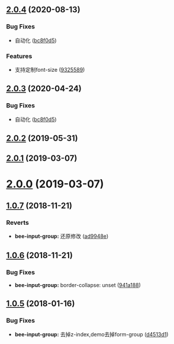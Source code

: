 ## [2.0.4](https://github.com/tinper-bee/input-group/compare/v2.0.1...v2.0.4) (2020-08-13)


### Bug Fixes

* 自动化 ([bc8f0d5](https://github.com/tinper-bee/input-group/commit/bc8f0d59b852fdd8aeb3ab7fa084bef2a8d3fb93))


### Features

* 支持定制font-size ([9325589](https://github.com/tinper-bee/input-group/commit/932558995240a45332d872696dc3e33ce296cb2c))



## [2.0.3](https://github.com/tinper-bee/input-group/compare/v2.0.1...v2.0.3) (2020-04-24)


### Bug Fixes

* 自动化 ([bc8f0d5](https://github.com/tinper-bee/input-group/commit/bc8f0d59b852fdd8aeb3ab7fa084bef2a8d3fb93))



<a name="2.0.2"></a>
## [2.0.2](https://github.com/tinper-bee/input-group/compare/v2.0.1...v2.0.2) (2019-05-31)



<a name="2.0.1"></a>
## [2.0.1](https://github.com/tinper-bee/input-group/compare/v2.0.0...v2.0.1) (2019-03-07)



<a name="2.0.0"></a>
# [2.0.0](https://github.com/tinper-bee/input-group/compare/v1.0.7...v2.0.0) (2019-03-07)



<a name="1.0.7"></a>
## [1.0.7](https://github.com/tinper-bee/input-group/compare/v1.0.6...v1.0.7) (2018-11-21)


### Reverts

* **bee-input-group:** 还原修改 ([ad9948e](https://github.com/tinper-bee/input-group/commit/ad9948e))



<a name="1.0.6"></a>
## [1.0.6](https://github.com/tinper-bee/input-group/compare/v1.0.5...v1.0.6) (2018-11-21)


### Bug Fixes

* **bee-input-group:** border-collapse: unset ([941a188](https://github.com/tinper-bee/input-group/commit/941a188))



<a name="1.0.5"></a>
## [1.0.5](https://github.com/tinper-bee/input-group/compare/d4513d1...v1.0.5) (2018-01-16)


### Bug Fixes

* **bee-input-group:** 去掉z-index,demo去掉form-group ([d4513d1](https://github.com/tinper-bee/input-group/commit/d4513d1))



